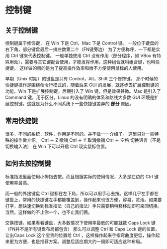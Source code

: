 # 控制键
## 关于控制键
控制键属于修饰键，
在 Win 下是 Ctrl，Mac 下是 Control 键。
一般位于键盘的右下角，部分键盘最后一排左数第二个（FN键旁边）
为了方便称呼，一下都是实用 Ctrl 键来代表控制键。
一般单独使用 Ctrl 没有作用（部分程序，如 VBox 有特殊用处），需要与其它键配合使用，才能发挥作用，这种组合就叫组合键，也叫快捷键。
这样做的目的是为了提高操作效率和给不方便使用鼠标的人使用。

早期（Unix 时期）的键盘是只有 Control，Alt，Shift 三个修饰键。
那个时候的快捷键操作是围绕命令行模式的，随着后来 GUI 的发展，就逐步去扩展控制键的功能。Win 下是扩展控制键，后期引入了 Win 键，但是效果甚微。Mac 是引入了 Command 键，用于区分。Linux 的没有明确的体系和路线大多数 GUI 环境是扩展控制键。这就是为什么不同系统下一些快捷键差异的 **部分** 原因。

## 常用快捷键
很多，不同的系统，软件，作用是不同的。并不做一一介绍了。
这里只对一些特殊的操作做介绍。
Ctrl ＋ Z 撤销
Ctrl ＋ Y 取消撤销
Ctrl ＋ 空格 切换语言（不是切换输入法）
在 Win 下可以开启 Ctrl 现实鼠标位置。

## 如何去按控制键
标准指法里面使用小拇指去按。而且根据实际的使用情况，大多是左边的 Ctrl 键使用率最高。

而一般的外接键盘 Ctrl 键都在左下角，所以可以用手心去按。这样几乎左手都在键盘上，常用的快捷键左手都能覆盖到，操作起来也很方便，容易，灵活。如果要打字，想快速切换到标准指法（自己的指法）手只需要稍稍移移动即可来回切换。当然，这样做的不止你一个，也不止我们俩。

交换按键。如果看看键盘，大多数情况下使用率最低的可能就数 Caps Lock 键（FN并不是所有键盘布局都包含）
那么可以调整 Ctrl 和 Caps Lock 键的位置，让出Caps Lock 这个宝贵的位置给 Ctrl ，这样操作起来手指弯曲度更低，操作起来更为方便，也是推荐方案。调整后适应期大约一周即可适应这种布局。